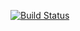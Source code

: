 [![Build Status](https://travis-ci.org/celtric/fixtures-php.svg?branch=master)](https://travis-ci.org/celtric/fixtures-php)
